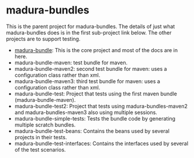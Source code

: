 madura-bundles
=======

This is the parent project for madura-bundles. The details of just what madura-bundles does is in the first sub-project link below. The other projects are to support testing.
	
 * [madura-bundle](./madura-bundle/README.md): This is the core project and most of the docs are in here.
 * madura-bundle-maven: test bundle for maven.
 * madura-bundle-maven2: second test bundle for maven: uses a configuration class rather than xml.
 * madura-bundle-maven3: third test bundle for maven: uses a configuration class rather than xml.
 * madura-bundle-test: Project that tests using the first maven bundle (madura-bundle-maven).
 * madura-bundle-test2: Project that tests using madura-bundles-maven2 and madura-bundles-maven3 also using multiple sessions.
 * madura-bundle-simple-tests: Tests the bundle code by generating multiple scratch bundles.
 * madura-bundle-test-beans: Contains the beans used by several projects in their tests.
 * madura-bundle-test-interfaces: Contains the interfaces used by several of the test scenarios.
